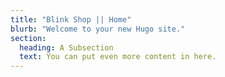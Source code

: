 ```yaml
---
title: "Blink Shop || Home"
blurb: "Welcome to your new Hugo site."
section:
  heading: A Subsection
  text: You can put even more content in here.
---
```

